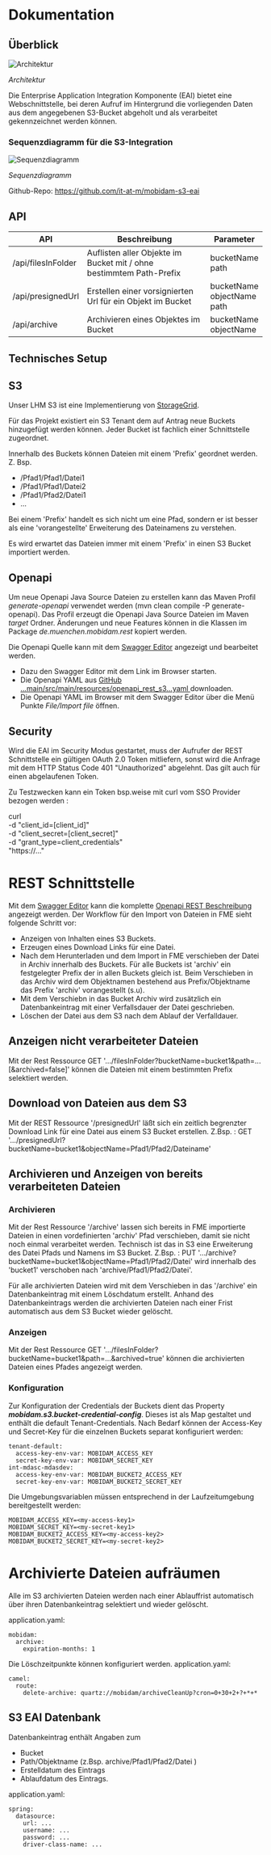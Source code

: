 # Dokumentation

## Überblick

![Architektur](Architektur.drawio.png)

*Architektur*

Die Enterprise Application Integration Komponente (EAI) bietet eine Webschnittstelle, bei deren Aufruf im Hintergrund die vorliegenden Daten aus dem angegebenen S3-Bucket abgeholt und als verarbeitet gekennzeichnet werden können.

### Sequenzdiagramm für die S3-Integration

![Sequenzdiagramm](Sequenz.drawio.png)

*Sequenzdiagramm*


Github-Repo:  https://github.com/it-at-m/mobidam-s3-eai

## API

| **API**            | **Beschreibung**                                              | **Parameter**                 |
|--------------------|---------------------------------------------------------------|-------------------------------|
| /api/filesInFolder | Auflisten aller Objekte im Bucket mit / ohne bestimmtem Path-Prefix | bucketName<br/>path           | 
| /api/presignedUrl  | Erstellen einer vorsignierten Url für ein Objekt im Bucket    | bucketName<br/>objectName<br/>path |
| /api/archive       | Archivieren eines Objektes im Bucket                          | bucketName<br/>objectName |

## Technisches Setup
## S3
Unser LHM S3 ist eine Implementierung von [StorageGrid](https://docs.netapp.com/us-en/storagegrid-family/).

Für das Projekt existiert ein S3 Tenant dem auf Antrag neue Buckets hinzugefügt werden können.
Jeder Bucket ist fachlich einer Schnittstelle zugeordnet.

Innerhalb des Buckets können Dateien mit einem 'Prefix' geordnet werden. Z. Bsp. 
- /Pfad1/Pfad1/Datei1
- /Pfad1/Pfad1/Datei2
- /Pfad1/Pfad2/Datei1
- ...

Bei einem 'Prefix' handelt es sich nicht um eine Pfad, sondern er ist besser als eine 'vorangestellte' Erweiterung des Dateinamens zu verstehen.

Es wird erwartet das Dateien immer mit einem 'Prefix' in einen S3 Bucket importiert werden. 
  
## Openapi
Um neue Openapi Java Source Dateien zu erstellen kann das Maven Profil _generate-openapi_ verwendet werden (mvn clean compile -P generate-openapi).
Das Profil erzeugt die Openapi Java Source Dateien im Maven _target_ Ordner.
Änderungen und neue Features können in die Klassen im Package _de.muenchen.mobidam.rest_ kopiert werden.

Die Openapi Quelle kann mit dem [Swagger Editor](https://editor.swagger.io) angezeigt und bearbeitet werden.
- Dazu den Swagger Editor mit dem Link im Browser starten.
- Die Openapi YAML aus [GitHub ...main/src/main/resources/openapi_rest_s3...yaml ](https://github.com/it-at-m/mobidam-s3-eai/blob/main/src/main/resources/) downloaden.
- Die Openapi YAML im Browser mit dem Swagger Editor über die Menü Punkte *File/Import file* öffnen.

## Security
Wird die EAI im Security Modus gestartet, muss der Aufrufer der REST Schnittstelle ein gültigen OAuth 2.0 Token mitliefern, sonst wird die Anfrage mit dem HTTP Status Code 401 "Unauthorized" abgelehnt.
Das gilt auch für einen abgelaufenen Token.

Zu Testzwecken kann ein Token bsp.weise mit curl vom SSO Provider bezogen werden :

curl \
-d "client_id=[client_id]" \
-d "client_secret=[client_secret]" \
-d "grant_type=client_credentials" \
"https://..."

# REST Schnittstelle
Mit dem [Swagger Editor](https://editor.swagger.io) kann die komplette [Openapi REST Beschreibung](https://github.com/it-at-m/mobidam-s3-eai/blob/sprint/src/main/resources/openapi_rest_s3_v1.yaml) angezeigt werden.
Der Workflow für den Import von Dateien in FME sieht folgende Schritt vor:
- Anzeigen von Inhalten eines S3 Buckets.
- Erzeugen eines Download Links für eine Datei.
- Nach dem Herunterladen und dem Import in FME verschieben der Datei in Archiv innerhalb des Buckets. Für alle Buckets ist 'archiv' ein festgelegter Prefix der in allen Buckets gleich ist. Beim Verschieben in das Archiv wird dem Objektnamen bestehend aus Prefix/Objektname das Prefix 'archiv' vorangestellt (s.u).
- Mit dem Verschiebn in das Bucket Archiv wird zusätzlich ein Datenbankeintrag mit einer Verfallsdauer der Datei geschrieben.
- Löschen der Datei aus dem S3 nach dem Ablauf der Verfalldauer.

## Anzeigen nicht verarbeiteter Dateien
Mit der Rest Ressource GET '.../filesInFolder?bucketName=bucket1&path=...[&archived=false]' können die Dateien mit einem bestimmten Prefix selektiert werden.

## Download von Dateien aus dem S3
Mit der REST Ressource '/presignedUrl' läßt sich ein zeitlich begrenzter Download Link für eine Datei aus einem S3 Bucket erstellen.
Z.Bsp. : GET '.../presignedUrl?bucketName=bucket1&objectName=Pfad1/Pfad2/Dateiname' 

## Archivieren und Anzeigen von bereits verarbeiteten Dateien
### Archivieren
Mit der Rest Ressource '/archive' lassen sich bereits in FME importierte Dateien in einen vordefinierten 'archiv' Pfad verschieben, damit sie nicht noch einmal verarbeitet werden.
Technisch ist das in S3 eine Erweiterung des Datei Pfads und Namens im S3 Bucket.
Z.Bsp. : PUT '.../archive?bucketName=bucket1&objectName=Pfad1/Pfad2/Datei' wird innerhalb des 'bucket1' verschoben nach 'archive/Pfad1/Pfad2/Datei'.

Für alle archivierten Dateien wird mit dem Verschieben in das '/archive' ein Datenbankeintrag mit einem Löschdatum erstellt.
Anhand des Datenbankeintrags werden die archivierten Dateien nach einer Frist automatisch aus dem S3 Bucket wieder gelöscht.

### Anzeigen
Mit der Rest Ressource GET '.../filesInFolder?bucketName=bucket1&path=...&archived=true' können die archivierten Dateien eines Pfades angezeigt werden.

### Konfiguration

Zur Konfiguration der Credentials der Buckets dient das Property ***mobidam.s3.bucket-credential-config***.
Dieses ist als Map gestaltet und enthält die default Tenant-Credentials. Nach Bedarf können der Access-Key und Secret-Key für die einzelnen Buckets separat konfiguriert werden:
```
tenant-default:
  access-key-env-var: MOBIDAM_ACCESS_KEY
  secret-key-env-var: MOBIDAM_SECRET_KEY
int-mdasc-mdasdev:
  access-key-env-var: MOBIDAM_BUCKET2_ACCESS_KEY
  secret-key-env-var: MOBIDAM_BUCKET2_SECRET_KEY
```
Die Umgebungsvariablen müssen entsprechend in der Laufzeitumgebung bereitgestellt werden:
```
MOBIDAM_ACCESS_KEY=<my-access-key1>
MOBIDAM_SECRET_KEY=<my-secret-key1>
MOBIDAM_BUCKET2_ACCESS_KEY=<my-access-key2>
MOBIDAM_BUCKET2_SECRET_KEY=<my-secret-key2>
```

# Archivierte Dateien aufräumen
Alle im S3 archivierten Dateien werden nach einer Ablauffrist automatisch über ihren Datenbankeintrag selektiert und wieder gelöscht. 

application.yaml:
```
mobidam:
  archive:
    expiration-months: 1
```

Die Löschzeitpunkte können konfiguriert werden.
application.yaml:
```
camel:
  route:
    delete-archive: quartz://mobidam/archiveCleanUp?cron=0+30+2+?+*+*

```

## S3 EAI Datenbank
Datenbankeintrag enthält Angaben zum
- Bucket
- Path/Objektname (z.Bsp. archive/Pfad1/Pfad2/Datei )
- Erstelldatum des Eintrags
- Ablaufdatum des Eintrags.

application.yaml:
```
spring:
  datasource:
    url: ...
    username: ...
    password: ...
    driver-class-name: ...

```